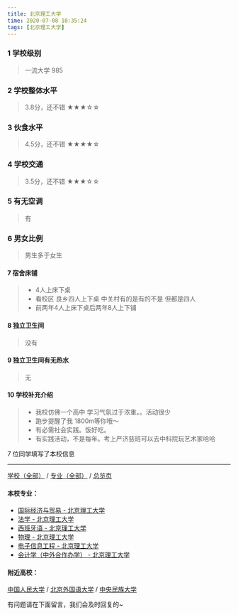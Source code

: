 ```yaml
---
title: 北京理工大学
time: 2020-07-08 10:35:24
tags: [北京理工大学]
---
```

### 1 学校级别
> 一流大学 985


### 2 学校整体水平
> 3.8分，还不错
★★★☆☆


### 3 伙食水平
>  4.5分，还不错
★★★★☆


### 4 学校交通
> 3.5分，还不错
★★★☆☆


### 5 有无空调
> 有


### 6 男女比例
> 男生多于女生


#### 7 宿舍床铺
> - 4人上床下桌
> - 看校区 良乡四人上下桌 中关村有的是有的不是 但都是四人
> - 前两年4人上床下桌后两年8人上下铺
 

#### 8 独立卫生间
> 没有


#### 9 独立卫生间有无热水
> 无


#### 10 学校补充介绍
> - 我校仿佛一个高中 学习气氛过于浓重。。活动很少
> - 跑步提醒了我 1800m等你哦～
> - 有必需社会实践。饭好吃。
> - 有实践活动，不是每年。考上严济慈班可以去中科院玩艺术家哈哈

7 位同学填写了本校信息
***
[学校（全部）](http://www.jianshu.com/p/3efa6bcca419) / [专业（全部）](http://www.jianshu.com/p/2d4c6d3552c2) / [总览页](http://www.jianshu.com/p/445daeb4fa00)
#### 本校专业：
- [国际经济与贸易 - 北京理工大学](http://www.jianshu.com/p/ebab770158ac)
- [法学 - 北京理工大学](http://www.jianshu.com/p/a1edd0b533fb)
- [西班牙语 - 北京理工大学](http://www.jianshu.com/p/e0901a0de766)
- [物理 - 北京理工大学](http://www.jianshu.com/p/39b1b8575f14)
- [电子信息工程 - 北京理工大学](http://www.jianshu.com/p/bf13725952ce)
- [会计学（中外合作办学） - 北京理工大学](https://www.jianshu.com/p/f205ea963671)


#### 附近高校：
[中国人民大学](http://www.jianshu.com/p/64ca2a715b4f) / [北京外国语大学](http://www.jianshu.com/p/0bf7f459db46) / [中央民族大学](http://www.jianshu.com/p/031b8e873f35)


有问题请在下面留言，我们会及时回复的~
